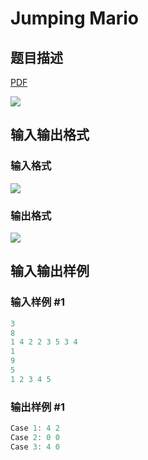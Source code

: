 # Jumping Mario

## 题目描述

[problemUrl]: https://uva.onlinejudge.org/index.php?option=com_onlinejudge&Itemid=8&category=117&page=show_problem&problem=2864

[PDF](https://uva.onlinejudge.org/external/117/p11764.pdf)

![](https://cdn.luogu.com.cn/upload/vjudge_pic/UVA11764/f56272b8069b30251eea581ef8bd89cb54deccdf.png)

## 输入输出格式

### 输入格式

![](https://cdn.luogu.com.cn/upload/vjudge_pic/UVA11764/a81e4aaa360de4570e10a112132904d110ec5360.png)

### 输出格式

![](https://cdn.luogu.com.cn/upload/vjudge_pic/UVA11764/812e6c53bae046d1cab5e48153c36ba130660d56.png)

## 输入输出样例

### 输入样例 #1

```cpp
3
8
1 4 2 2 3 5 3 4
1
9
5
1 2 3 4 5
```


### 输出样例 #1

```cpp
Case 1: 4 2
Case 2: 0 0
Case 3: 4 0
```


